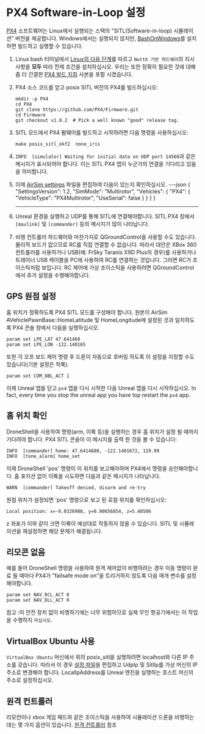 # PX4 Software-in-Loop 설정

[PX4](http://dev.px4.io) 소프트웨어는 Linux에서 실행되는 스택의 "SITL(Software-in-loop) 시뮬레이션" 버전을 제공합니다. Windows에서는 실행되지 않지만, [BashOnWindows](https://msdn.microsoft.com/en-us/commandline/wsl/install_guide)를 설치하면 빌드하고 실행할 수 있습니다.

1. Linux bash 터미널에서 [Linux의 다음 단계](http://dev.px4.io/starting-installing-linux.html)를 따르고 `NuttX 기반 하드웨어`의 지시 사항을 **모두** 따라 전제 조건을 설치하십시오. 우리는 또한 정확히 필요한 것에 대해 좀 더 간결한 [PX4 빌드 지침](px4_build.md) 사본을 포함 시켰습니다.

2. PX4 소스 코드를 얻고 posix SITL 버전의 PX4를 빌드하십시오:
    ```
    mkdir -p PX4
    cd PX4
    git clone https://github.com/PX4/Firmware.git
    cd Firmware
    git checkout v1.8.2  # Pick a well known "good" release tag.
    ```
3. SITL 모드에서 PX4 펌웨어를 빌드하고 시작하려면 다음 명령을 사용하십시오:
    ```
    make posix_sitl_ekf2  none_iris
    ```
4. `INFO  [simulator] Waiting for initial data on UDP port 14560`과 같은 메시지가 표시되어야 합니다. 이는 SITL PX4 앱이 누군가의 연결을 기다리고 있음을 의미합니다.
5. 이제 [AirSim settings](settings.md) 파일을 편집하여 다음이 있는지 확인하십시오.
    ---json
    {
        "SettingsVersion": 1.2,
        "SimMode": "Multirotor",
        "Vehicles": {
            "PX4": {
                "VehicleType": "PX4Multirotor",
                "UseSerial": false
            }
        }
    }
}

    ---
6. Unreal 환경을 실행하고 UDP를 통해 SITL에 연결해야합니다. SITL PX4 창에서 `[mavlink]` 및 `[commander]` 등의 메시지가 많이 나타납니다.
7. 비행 컨트롤러 하드웨어와 마찬가지로 QGroundControl을 사용할 수도 있습니다. 물리적 보드가 없으므로 RC를 직접 연결할 수 없습니다. 따라서 대안은 XBox 360 컨트롤러를 사용하거나 USB(예: FrSky Taranis X9D Plus의 경우)를 사용하거나 트레이너 USB 케이블을 PC에 사용하여 RC를 연결하는 것입니다. 그러면 RC가 조이스틱처럼 보입니다. RC 제어에 가상 조이스틱을 사용하려면 QGroundControl에서 추가 설정을 수행해야합니다.

## GPS 원점 설정

홈 위치가 정확하도록 PX4 SITL 모드를 구성해야 합니다. 원본이 AirSim AVehiclePawnBase::HomeLatitude 및 HomeLongitude에 설정된 것과 일치하도록 PX4 콘솔 창에서 다음을 실행하십시오.

````
param set LPE_LAT 47.641468
param set LPE_LON -122.140165
````

또한 각 오프 보드 제어 명령 후 드론이 자동으로 호버링 하도록 이 설정을 지정할 수도 있습니다(기본 설정은 착륙).

````
param set COM_OBL_ACT 1
````

이제 Unreal 앱을 닫고 `px4` 앱을 다시 시작한 다음 Unreal 앱을 다시 시작하십시오.  In fact, every time you stop the unreal app you have top restart the `px4` app.

## 홈 위치 확인

DroneShell을 사용하여 명령(arm, 이륙 등)을 실행하는 경우 홈 위치가 설정 될 때까지 기다려야 합니다. PX4 SITL 콘솔이 이 메시지를 출력 한 것을 볼 수 있습니다:

````
INFO  [commander] home: 47.6414680, -122.1401672, 119.99
INFO  [tone_alarm] home_set
````

이제 DroneShell 'pos' 명령이 이 위치를 보고해야하며 PX4에서 명령을 승인해야합니다. 홈 포지션 없이 이륙을 시도하면 다음과 같은 메시지가 나타납니다.

````
WARN  [commander] Takeoff denied, disarm and re-try
````

원점 위치가 설정되면 'pos' 명령으로 보고 된 로컬 위치를 확인하십시오:

````
Local position: x=-0.0326988, y=0.00656854, z=5.48506
````

z 좌표가 이와 같이 크면 이륙이 예상대로 작동하지 않을 수 있습니다. SITL 및 시뮬레이션을 재설정하면 해당 문제가 해결됩니다.

## 리모콘 없음

예를 들어 DroneShell 명령을 사용하여 원격 제어없이 비행하려는 경우 이동 명령이 완료 될 때마다 PX4가 "failsafe mode on"을 트리거하지 않도록 다음 매개 변수를 설정해야합니다.

````
param set NAV_RCL_ACT 0
param set NAV_DLL_ACT 0
````

참고 :이 안전 장치 없이 비행하기에는 너무 위험하므로 실제 무인 항공기에서는 이 작업을 수행하지 `마십시오`.

## VirtualBox Ubuntu 사용

`VirtualBox Ubuntu` 머신에서 위의 posix_sitl을 실행하려면 localhost와 다른 IP 주소를 갖습니다. 따라서 이 경우 [설정 파일](settings.md)을 편집하고 UdpIp 및 SitlIp를 가상 머신의 IP 주소로 변경해야 합니다.
LocalIpAddress를 Unreal 엔진을 실행하는 호스트 머신의 주소로 설정하십시오. 

## 원격 컨트롤러

리모컨이나 xbox 게임 패드와 같은 조이스틱을 사용하여 시뮬레이션 드론을 비행하는 데는 몇 가지 옵션이 있습니다. [원격 컨트롤러](remote_control.md#RC_Setup_for_PX4) 참조

